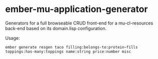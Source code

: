 # ember-mu-application-generator

Generators for a full browseable CRUD front-end for a mu-cl-resources back-end based on its domain.lisp configuration.

Usage:

```ember generate resgen taco filling:belongs-to:protein~fills toppings:has-many:toppings name:string price:number misc```
